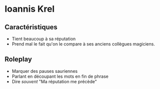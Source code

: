 # Ioannis Krel

## Caractéristiques
* Tient beaucoup à sa réputation
* Prend mal le fait qu'on le compare à ses anciens collègues magiciens.

## Roleplay
* Marquer des pauses sauriennes
* Parlant en découpant les mots en fin de phrase
* Dire *souvent* "Ma réputation me précède"
